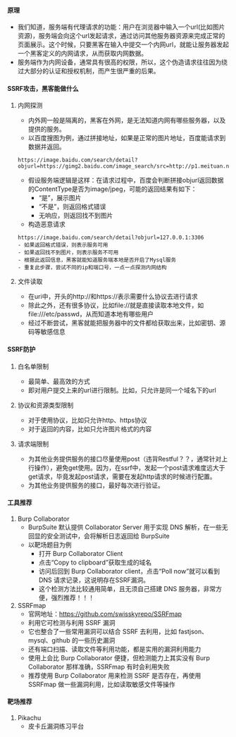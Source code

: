 #### 原理
- 我们知道，服务端有代理请求的功能：用户在浏览器中输入一个url(比如图片资源)，服务端会向这个url发起请求，通过访问其他服务器资源来完成正常的页面展示。这个时候，只要黑客在输入中提交一个内网url，就能让服务器发起一个黑客定义的内网请求，从而获取内网数据。
- 服务端作为内网设备，通常具有很高的权限，所以，这个伪造请求往往因为绕过大部分的认证和授权机制，而产生很严重的后果。

#### SSRF攻击，黑客能做什么
1. 内网探测
	- 内外网一般是隔离的，黑客在外网，是无法知道内网有哪些服务器，以及提供的服务。
	- 以百度搜图为例，通过拼接地址，如果是正常的图片地址，百度能请求到数据并返回。
	```
	https://image.baidu.com/search/detail?objurl=https://gimg2.baidu.com/image_search/src=http://p1.meituan.net/shaitu/3a50b3987880270eb76a8beb492d8d0f1577873.jpg
	```
	- 假设服务端逻辑是这样：在请求过程中，百度会判断拼接objurl返回数据的ContentType是否为image/jpeg，可能的返回结果有如下：
		- “是”，展示图片
		- “不是”，则返回格式错误
		- 无响应，则返回找不到图片
	- 构造恶意请求
	```
	https://image.baidu.com/search/detail?objurl=127.0.0.1:3306
	- 如果返回格式错误，则表示服务可用
	- 如果返回找不到图片，则表示服务不可用
	- 根据此返回信息，黑客就能知道服务端本地是否开启了Mysql服务
	- 重复此步骤，尝试不同的ip和端口号，一点一点探测内网结构
	```
	
2. 文件读取
	- 在uri中，开头的http://和https://表示需要什么协议去进行请求
	- 除此之外，还有很多协议，比如file://就是直接读取本地文件，如file:///etc/passwd，从而知道本地有哪些用户
	- 经过不断尝试，黑客就能把服务器中的文件都给获取出来，比如密钥、源码等敏感信息

#### SSRF防护
1. 白名单限制
	- 最简单、最高效的方式
	- 即对用户提交上来的url进行限制。比如，只允许是同一个域名下的url
	
2. 协议和资源类型限制
	- 对于使用协议，比如只允许http、https协议
	- 对于返回的内容，比如只允许图片格式的内容
	
3. 请求端限制
	- 为其他业务提供服务的接口尽量使用post（违背Restful？？，通常针对上行操作），避免get使用。因为，在ssrf中，发起一个post请求难度远大于get请求，毕竟发起post请求，需要在发起http请求的时候进行配置。
	- 为其他业务提供服务的接口，最好每次进行验证。

#### 工具推荐
1. Burp Collaborator
	- BurpSuite 默认提供 Collaborator Server 用于实现 DNS 解析，在一些无回显的安全测试中，会将解析日志返回给 BurpSuite
	- 以靶场题目为例
		- 打开 Burp Collaborator Client
		- 点击“Copy to clipboard”获取生成的域名
		- 访问后回到 Burp Collaborator client，点击“Poll now”就可以看到 DNS 请求记录，这说明存在SSRF漏洞。
		- 这个检测方法比较通用简单，且无须自己搭建 DNS 服务器，非常方便，强烈推荐！！！
2. SSRFmap
	- 官网地址：https://github.com/swisskyrepo/SSRFmap
	- 利用它可检测与利用 SSRF 漏洞
	- 它也整合了一些常用漏洞可以结合 SSRF 去利用，比如 fastjson、mysql、github 的一些历史漏洞
	- 还有端口扫描、读取文件等利用功能，都是实用的漏洞利用能力
	- 使用上会比 Burp Collaborator 便捷，但检测能力上其实没有 Burp Collaborator 那样准确，SSRFmap 有时会利用失败
	- 推荐使用 Burp Collaborator 用来检测 SSRF 是否存在，再使用 SSRFmap 做一些漏洞利用，比如读取敏感文件等操作
	
#### 靶场推荐
1. Pikachu
	- 皮卡丘漏洞练习平台
	